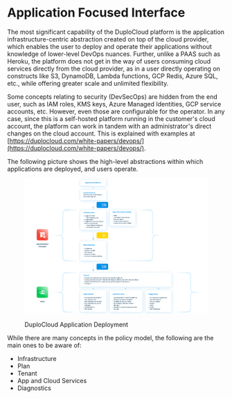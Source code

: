 # Application Focused Interface

The most significant capability of the DuploCloud platform is the application infrastructure-centric abstraction created on top of the cloud provider, which enables the user to deploy and operate their applications without knowledge of lower-level DevOps nuances. Further, unlike a PAAS such as Heroku, the platform does not get in the way of users consuming cloud services directly from the cloud provider, as in a user directly operating on constructs like S3, DynamoDB, Lambda functions, GCP Redis, Azure SQL, etc., while offering greater scale and unlimited flexibility.

Some concepts relating to security (DevSecOps) are hidden from the end user, such as IAM roles, KMS keys, Azure Managed Identities, GCP service accounts, etc. However, even those are configurable for the operator. In any case, since this is a self-hosted platform running in the customer's cloud account, the platform can work in tandem with an administrator's direct changes on the cloud account. This is explained with examples at [https://duplocloud.com/white-papers/devops/](https://duplocloud.com/white-papers/devops/).

The following picture shows the high-level abstractions within which applications are deployed, and users operate.

<figure><img src="../.gitbook/assets/Screenshot 2024-05-31 17321600000 (1).png" alt=""><figcaption><p>DuploCloud Application Deployment</p></figcaption></figure>

While there are many concepts in the policy model, the following are the main ones to be aware of:

* Infrastructure
* Plan
* Tenant
* App and Cloud Services
* Diagnostics
